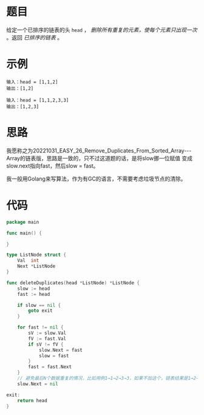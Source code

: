 # 题目

给定一个已排序的链表的头 `head` ， *删除所有重复的元素，使每个元素只出现一次* 。返回 *已排序的链表* 。

# 示例

```
输入：head = [1,1,2]
输出：[1,2]
```

```
输入：head = [1,1,2,3,3]
输出：[1,2,3]
```

# 思路

我愿称之为20221031_EASY_26_Remove_Duplicates_From_Sorted_Array---Array的链表版，思路是一致的，只不过这道题的话，是将slow挪一位赋值 变成 slow.next指向fast，然后slow = fast。

我一般用Golang来写算法，作为有GC的语言，不需要考虑垃圾节点的清除。

# 代码

```go
package main

func main() {

}

type ListNode struct {
	Val  int
	Next *ListNode
}

func deleteDuplicates(head *ListNode) *ListNode {
	slow := head
	fast := head

	if slow == nil {
		goto exit
	}

	for fast != nil {
		sV := slow.Val
		fV := fast.Val
		if sV != fV {
			slow.Next = fast
			slow = fast
		}
		fast = fast.Next
	}
	// 避免最后N个数据重复的情况，比如用例1→1→2→3→3，如果不加这个，链表结果是1→2→3→3
	slow.Next = nil

exit:
	return head
}
```